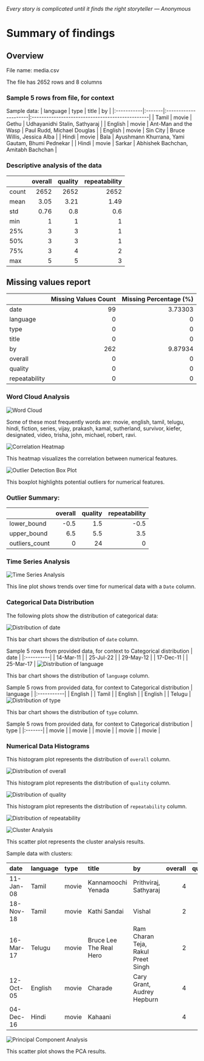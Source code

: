 *Every story is complicated until it finds the right storyteller — Anonymous*


# Summary of findings

## Overview
File name: media.csv

The file has 2652 rows and 8 columns

### Sample 5 rows from file, for context

Sample data:
| language   | type   | title                | by                                              |
|:-----------|:-------|:---------------------|:------------------------------------------------|
| Tamil      | movie  | Gethu                | Udhayanidhi Stalin, Sathyaraj                   |
| English    | movie  | Ant-Man and the Wasp | Paul Rudd, Michael Douglas                      |
| English    | movie  | Sin City             | Bruce Willis, Jessica Alba                      |
| Hindi      | movie  | Bala                 | Ayushmann Khurrana, Yami Gautam, Bhumi Pednekar |
| Hindi      | movie  | Sarkar               | Abhishek Bachchan, Amitabh Bachchan             |

### Descriptive analysis of the data

|       |   overall |   quality |   repeatability |
|:------|----------:|----------:|----------------:|
| count |   2652    |   2652    |         2652    |
| mean  |      3.05 |      3.21 |            1.49 |
| std   |      0.76 |      0.8  |            0.6  |
| min   |      1    |      1    |            1    |
| 25%   |      3    |      3    |            1    |
| 50%   |      3    |      3    |            1    |
| 75%   |      3    |      4    |            2    |
| max   |      5    |      5    |            3    |

## Missing values report

|               |   Missing Values Count |   Missing Percentage (%) |
|:--------------|-----------------------:|-------------------------:|
| date          |                     99 |                  3.73303 |
| language      |                      0 |                  0       |
| type          |                      0 |                  0       |
| title         |                      0 |                  0       |
| by            |                    262 |                  9.87934 |
| overall       |                      0 |                  0       |
| quality       |                      0 |                  0       |
| repeatability |                      0 |                  0       |


### Word Cloud Analysis
![Word Cloud](word_cloud.png)


Some of these most frequently words are: movie, english, tamil, telugu, hindi, fiction, series, vijay, prakash, kamal, sutherland, survivor, kiefer, designated, video, trisha, john, michael, robert, ravi.


![Correlation Heatmap](correlation_heatmap.png)


This heatmap visualizes the correlation between numerical features.


![Outlier Detection Box Plot](outlier_detection_box_plot.png)


This boxplot highlights potential outliers for numerical features.

### Outlier Summary:

|                |   overall |   quality |   repeatability |
|:---------------|----------:|----------:|----------------:|
| lower_bound    |      -0.5 |       1.5 |            -0.5 |
| upper_bound    |       6.5 |       5.5 |             3.5 |
| outliers_count |       0   |      24   |             0   |


### Time Series Analysis
![Time Series Analysis](time_series_analysis.png)


This line plot shows trends over time for numerical data with a `Date` column.




<!--### Geographic Distribution
No geographic data found
-->



<!--### Network Analysis
No network analysis generated
-->



### Categorical Data Distribution
The following plots show the distribution of categorical data:

![Distribution of date](distribution_of_date.png)


This bar chart shows the distribution of `date` column.

Sample 5 rows from provided data, for context to Categorical distribution 
| date      |
|:----------|
| 14-Mar-11 |
| 25-Jul-22 |
| 29-May-12 |
| 17-Dec-11 |
| 25-Mar-17 |
![Distribution of language](distribution_of_language.png)


This bar chart shows the distribution of `language` column.

Sample 5 rows from provided data, for context to Categorical distribution 
| language   |
|:-----------|
| English    |
| Tamil      |
| English    |
| English    |
| Telugu     |
![Distribution of type](distribution_of_type.png)


This bar chart shows the distribution of `type` column.

Sample 5 rows from provided data, for context to Categorical distribution 
| type   |
|:-------|
| movie  |
| movie  |
| movie  |
| movie  |
| movie  |




### Numerical Data Histograms

This histogram plot represents the distribution of `overall` column.

![Distribution of overall](distribution_of_overall.png)

This histogram plot represents the distribution of `quality` column.

![Distribution of quality](distribution_of_quality.png)

This histogram plot represents the distribution of `repeatability` column.

![Distribution of repeatability](distribution_of_repeatability.png)



![Cluster Analysis](cluster_analysis.png)


This scatter plot represents the cluster analysis results.

Sample data with clusters:

| date      | language   | type   | title                   | by                                 |   overall |   quality |   repeatability |   Cluster |
|:----------|:-----------|:-------|:------------------------|:-----------------------------------|----------:|----------:|----------------:|----------:|
| 11-Jan-08 | Tamil      | movie  | Kannamoochi Yenada      | Prithviraj, Sathyaraj              |         4 |         4 |               2 |         0 |
| 18-Nov-18 | Tamil      | movie  | Kathi Sandai            | Vishal                             |         2 |         2 |               1 |         1 |
| 16-Mar-17 | Telugu     | movie  | Bruce Lee The Real Hero | Ram Charan Teja, Rakul Preet Singh |         2 |         3 |               1 |         1 |
| 12-Oct-05 | English    | movie  | Charade                 | Cary Grant, Audrey Hepburn         |         4 |         4 |               3 |         0 |
| 04-Dec-16 | Hindi      | movie  | Kahaani                 |                                    |         4 |         5 |               2 |         0 |


![Principal Component Analysis](principal_component_analysis.png)


This scatter plot shows the PCA results.



